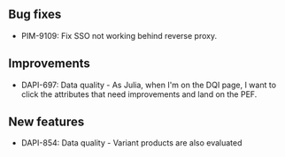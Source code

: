 ## Bug fixes

- PIM-9109: Fix SSO not working behind reverse proxy.

## Improvements

- DAPI-697: Data quality - As Julia, when I'm on the DQI page, I want to click the attributes that need improvements and land on the PEF.

## New features

- DAPI-854: Data quality - Variant products are also evaluated
